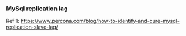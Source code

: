 ### MySql replication lag

Ref 1: https://www.percona.com/blog/how-to-identify-and-cure-mysql-replication-slave-lag/
